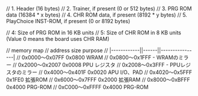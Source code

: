 // 1. Header (16 bytes)
// 2. Trainer, if present (0 or 512 bytes)
// 3. PRG ROM data (16384 * x bytes)
// 4. CHR ROM data, if present (8192 * y bytes)
// 5. PlayChoice INST-ROM, if present (0 or 8192 bytes)

// 4: Size of PRG ROM in 16 KB units
// 5: Size of CHR ROM in 8 KB units (Value 0 means the board uses CHR RAM)

// memory map
// address        size    purpose
// |------------||------||----------------|
// 0x0000～0x07FF	0x0800	WRAM
// 0x0800～0x1FFF	-	      WRAMのミラー
// 0x2000～0x2007	0x0008	PPU レジスタ
// 0x2008～0x3FFF	-	      PPUレジスタのミラー
// 0x4000～0x401F	0x0020	APU I/O、PAD
// 0x4020～0x5FFF	0x1FE0	拡張ROM
// 0x6000～0x7FFF	0x2000	拡張RAM
// 0x8000～0xBFFF	0x4000	PRG-ROM
// 0xC000～0xFFFF	0x4000	PRG-ROM